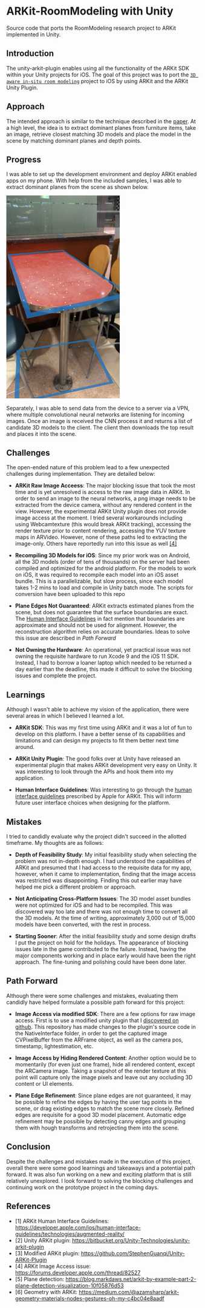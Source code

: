 # ARKit-RoomModeling with Unity

Source code that ports the RoomModeling research project to ARKit implemented in Unity.

## Introduction
The unity-arkit-plugin enables using all the functionality of the ARKit SDK within your Unity projects for iOS. The goal of this project was to port the [`3D aware in-situ room modeling`](http://grail.cs.washington.edu/projects/armodeling/) project to iOS by using ARKit and the ARKit Unity Plugin.

## Approach
The intended approach is similar to the technique described in the [paper](http://grail.cs.washington.edu/projects/armodeling/sankar-armodeling.pdf). At a high level, the idea is to extract dominant planes from furniture items, take an image, retrieve closest matching 3D models and place the model in the scene by matching dominant planes and depth points.

## Progress
I was able to set up the development environment and deploy ARKit enabled apps on my phone. With help from the included samples, I was able to extract dominant planes from the scene as shown below.

<img src="https://github.com/adityas/ARKit-RoomModeling/raw/master/img/IMG-9168.JPG" width="300">


Separately, I was able to send data from the device to a server via a VPN, where multiple convolutional neural networks are listening for incoming images. Once an image is received the CNN process it and returns a list of candidate 3D models to the client. The client then downloads the top result and places it into the scene.

## Challenges
The open-ended nature of this problem lead to a few unexpected challenges during implementation. They are detailed below: 

- **ARKit Raw Image Acceess**: The major blocking issue that took the most time and is yet unresolved is access to the raw image data in ARKit. In order to send an image to the neural networks, a png image needs to be extracted from the device camera, without any rendered content in the view. However, the experimental ARKit Unity plugin does not provide image access at the moment. I tried several workarounds including using Webcamtexture (this would break ARKit tracking), accessing the render texture prior to content rendering, accessing the YUV texture maps in ARVideo. However, none of these paths led to extracting the image-only. Others have reportedly run into this issue as well [[4]](https://forums.developer.apple.com/thread/82527)

- **Recompiling 3D Models for iOS**: Since my prior work was on Android, all the 3D models (order of tens of thousands) on the server had been compiled and optimized for the android platform. For the models to work on iOS, it was required to recompile each model into an iOS asset bundle. This is a parallelizable, but slow process, since each model takes 1-2 mins to load and compile in Unity batch mode. The scripts for conversion have been uploaded to this repo

- **Plane Edges Not Guaranteed**: ARKit extracts estimated planes from the scene, but does not guarantee that the surface boundaries are exact. The [Human Interface Guidelines](https://developer.apple.com/ios/human-interface-guidelines/technologies/augmented-reality/) in fact mention that boundaries are approximate and should not be used for alignment. However, the reconstruction algorithm relies on accurate boundaries. Ideas to solve this issue are described in _Path Forward_

- **Not Owning the Hardware**: An operational, yet practical issue was not owning the requisite hardware to run Xcode 9 and the iOS 11 SDK. Instead, I had to borrow a loaner laptop which needed to be returned a day earlier than the deadline, this made it difficult to solve the blocking issues and complete the project.

## Learnings
Although I wasn't able to achieve my vision of the application, there were several areas in which I believed I learned a lot. 
- **ARKit SDK**: This was my first time using ARKit and it was a lot of fun to develop on this platform. I have a better sense of its capabilities and limitations and can design my projects to fit them better next time around.

- **ARKit Unity Plugin**: The good folks over at Unity have released an experimental plugin that makes ARKit development very easy on Unity. It was interesting to look through the APIs and hook them into my application.

- **Human Interface Guidelines**: Was interesting to go through the [human interface guidelines](https://developer.apple.com/ios/human-interface-guidelines/technologies/augmented-reality/) prescribed by Apple for ARKit. This will inform future user interface choices when designing for the platform.

## Mistakes
I tried to candidly evaluate why the project didn't succeed in the allotted timeframe. My thoughts are as follows: 

- **Depth of Feasibility Study**: My initial feasibility study when selecting the problem was not in-depth enough. I had understood the capabilities of ARKit and presumed that I had access to the requisite data for my app, however, when it came to implementation, finding that the image access was restricted was disappointing. Finding this out earlier may have helped me pick a different problem or approach.

- **Not Anticipating Cross-Platform Issues**: The 3D model asset bundles were not optimized for iOS and had to be recompiled. This was discovered way too late and there was not enough time to convert all the 3D models. At the time of writing, approximately 3,000 out of 15,000 models have been converted, with the rest in process.

- **Starting Sooner**: After the initial feasibility study and some design drafts I put the project on hold for the holidays. The appearance of blocking issues late in the game contributed to the failure. Instead, having the major components working and in place early would have been the right approach. The fine-tuning and polishing could have been done later.

## Path Forward
Although there were some challenges and mistakes, evaluating them candidly have helped formulate a possible path forward for this project:

- **Image Access via modified SDK**: There are a few options for raw image access. First is to use a modified unity plugin that I [discovered on github](https://github.com/StephenGuanqi/Unity-ARKit-Plugin). This repository has made changes to the plugin's source code in the NativeInterface folder, in order to get the captured image CVPixelBuffer from the ARFrame object, as well as the camera pos, timestamp, lightestimation, etc. 

- **Image Access by Hiding Rendered Content**: Another option would be to momentarily (for even just one frame), hide all rendered content, except the ARCamera image. Taking a snapshot of the render texture at this point will capture only the image pixels and leave out any occluding 3D content or UI elements.

- **Plane Edge Refinement**: Since plane edges are not guaranteed, it may be possible to refine the edges by having the user tag points in the scene, or drag existing edges to match the scene more closely. Refined edges are requisite for a good 3D model placement. Automatic edge refinement may be possible by detecting canny edges and grouping them with hough transforms and retrojecting them into the scene. 

## Conclusion
Despite the challenges and mistakes made in the execution of this project, overall there were some good learnings and takeaways and a potential path forward. It was also fun working on a new and exciting platform that is still relatively unexplored. I look forward to solving the blocking challenges and continuing work on the prototype project in the coming days.

## References

- [1] ARKit Human Interface Guidelines: https://developer.apple.com/ios/human-interface-guidelines/technologies/augmented-reality/
- [2] Unity ARKit plugin: https://bitbucket.org/Unity-Technologies/unity-arkit-plugin
- [3] Modified ARKit plugin: https://github.com/StephenGuanqi/Unity-ARKit-Plugin
- [4] ARKit Image Access issue: https://forums.developer.apple.com/thread/82527
- [5] Plane detection: https://blog.markdaws.net/arkit-by-example-part-2-plane-detection-visualization-10f05876d53
- [6] Geometry with ARKit: https://medium.com/@azamsharp/arkit-geometry-materials-nodes-gestures-oh-my-c4bc04e8aadf

